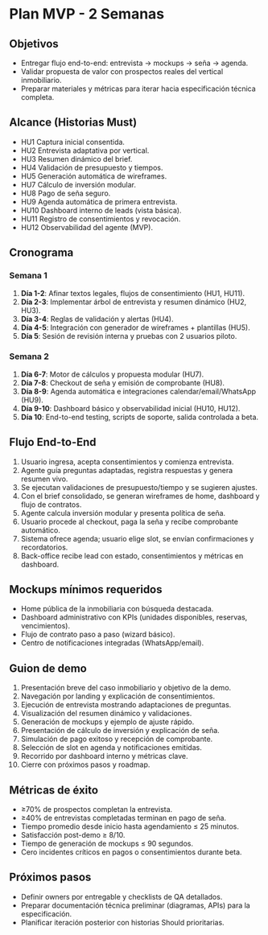 # Plan MVP - 2 Semanas

## Objetivos
- Entregar flujo end-to-end: entrevista → mockups → seña → agenda.
- Validar propuesta de valor con prospectos reales del vertical inmobiliario.
- Preparar materiales y métricas para iterar hacia especificación técnica completa.

## Alcance (Historias Must)
- HU1 Captura inicial consentida.
- HU2 Entrevista adaptativa por vertical.
- HU3 Resumen dinámico del brief.
- HU4 Validación de presupuesto y tiempos.
- HU5 Generación automática de wireframes.
- HU7 Cálculo de inversión modular.
- HU8 Pago de seña seguro.
- HU9 Agenda automática de primera entrevista.
- HU10 Dashboard interno de leads (vista básica).
- HU11 Registro de consentimientos y revocación.
- HU12 Observabilidad del agente (MVP).

## Cronograma
### Semana 1
1. **Día 1-2**: Afinar textos legales, flujos de consentimiento (HU1, HU11).
2. **Día 2-3**: Implementar árbol de entrevista y resumen dinámico (HU2, HU3).
3. **Día 3-4**: Reglas de validación y alertas (HU4).
4. **Día 4-5**: Integración con generador de wireframes + plantillas (HU5).
5. **Día 5**: Sesión de revisión interna y pruebas con 2 usuarios piloto.

### Semana 2
1. **Día 6-7**: Motor de cálculos y propuesta modular (HU7).
2. **Día 7-8**: Checkout de seña y emisión de comprobante (HU8).
3. **Día 8-9**: Agenda automática e integraciones calendar/email/WhatsApp (HU9).
4. **Día 9-10**: Dashboard básico y observabilidad inicial (HU10, HU12).
5. **Día 10**: End-to-end testing, scripts de soporte, salida controlada a beta.

## Flujo End-to-End
1. Usuario ingresa, acepta consentimientos y comienza entrevista.
2. Agente guía preguntas adaptadas, registra respuestas y genera resumen vivo.
3. Se ejecutan validaciones de presupuesto/tiempo y se sugieren ajustes.
4. Con el brief consolidado, se generan wireframes de home, dashboard y flujo de contratos.
5. Agente calcula inversión modular y presenta política de seña.
6. Usuario procede al checkout, paga la seña y recibe comprobante automático.
7. Sistema ofrece agenda; usuario elige slot, se envían confirmaciones y recordatorios.
8. Back-office recibe lead con estado, consentimientos y métricas en dashboard.

## Mockups mínimos requeridos
- Home pública de la inmobiliaria con búsqueda destacada.
- Dashboard administrativo con KPIs (unidades disponibles, reservas, vencimientos).
- Flujo de contrato paso a paso (wizard básico).
- Centro de notificaciones integradas (WhatsApp/email).

## Guion de demo
1. Presentación breve del caso inmobiliario y objetivo de la demo.
2. Navegación por landing y explicación de consentimientos.
3. Ejecución de entrevista mostrando adaptaciones de preguntas.
4. Visualización del resumen dinámico y validaciones.
5. Generación de mockups y ejemplo de ajuste rápido.
6. Presentación de cálculo de inversión y explicación de seña.
7. Simulación de pago exitoso y recepción de comprobante.
8. Selección de slot en agenda y notificaciones emitidas.
9. Recorrido por dashboard interno y métricas clave.
10. Cierre con próximos pasos y roadmap.

## Métricas de éxito
- ≥70% de prospectos completan la entrevista.
- ≥40% de entrevistas completadas terminan en pago de seña.
- Tiempo promedio desde inicio hasta agendamiento ≤ 25 minutos.
- Satisfacción post-demo ≥ 8/10.
- Tiempo de generación de mockups ≤ 90 segundos.
- Cero incidentes críticos en pagos o consentimientos durante beta.

## Próximos pasos
- Definir owners por entregable y checklists de QA detallados.
- Preparar documentación técnica preliminar (diagramas, APIs) para la especificación.
- Planificar iteración posterior con historias Should prioritarias.
